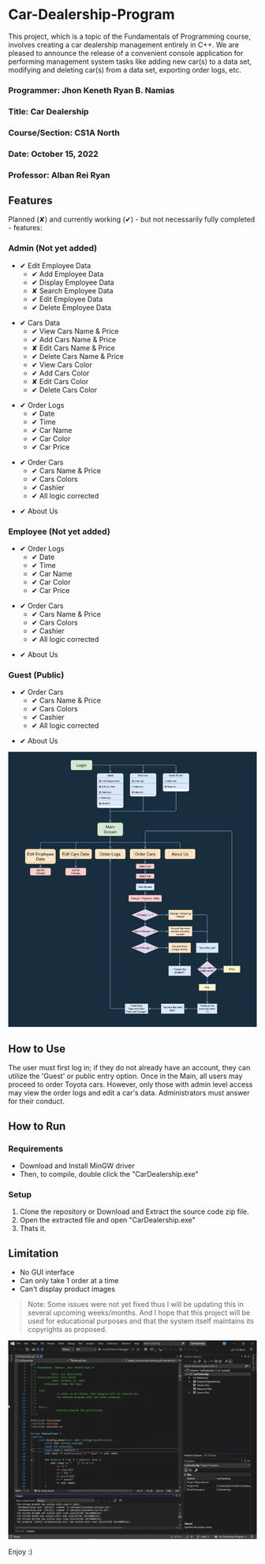 # Car-Dealership-Program
This project, which is a topic of the Fundamentals of Programming course, involves creating a car dealership management entirely in C++. We are pleased to announce the release of a convenient console application for performing management system tasks like adding new car(s) to a data set, modifying and deleting car(s) from a data set, exporting order logs, etc.

### Programmer: Jhon Keneth Ryan B. Namias

### Title: Car Dealership

### Course/Section: CS1A North

### Date: October 15, 2022

### Professor: Alban Rei Ryan

## Features

Planned (✘) and currently working (✔) - but not necessarily fully completed - features:


### Admin (Not yet added)

- ✔ Edit Employee Data
    * ✔ Add Employee Data
    * ✔ Display Employee Data
    * ✘ Search Employee Data
    * ✔ Edit Employee Data
    * ✔ Delete Employee Data
> 
- ✔ Cars Data
    * ✔ View Cars Name & Price
    * ✔ Add Cars Name & Price
    * ✘ Edit Cars Name & Price
    * ✔ Delete Cars Name & Price
    * ✔ View Cars Color
    * ✔ Add Cars Color
    * ✘ Edit Cars Color
    * ✔ Delete Cars Color
>
- ✔ Order Logs
    * ✔ Date
    * ✔ Time 
    * ✔ Car Name 
    * ✔ Car Color 
    * ✔ Car Price 
>
- ✔ Order Cars
    * ✔ Cars Name & Price
    * ✔ Cars Colors
    * ✔ Cashier
    * ✔ All logic corrected
>
- ✔ About Us

### Employee (Not yet added)
- ✔ Order Logs
    * ✔ Date
    * ✔ Time 
    * ✔ Car Name 
    * ✔ Car Color 
    * ✔ Car Price 
>
- ✔ Order Cars
    * ✔ Cars Name & Price
    * ✔ Cars Colors
    * ✔ Cashier
    * ✔ All logic corrected
>
- ✔ About Us

### Guest (Public)
- ✔ Order Cars
    * ✔ Cars Name & Price
    * ✔ Cars Colors
    * ✔ Cashier
    * ✔ All logic corrected
>
- ✔ About Us


<p align="center">
<img src="images/Features.png" alt="Features flowchart">
</p>

## How to Use
The user must first log in; if they do not already have an account, they can utilize the 'Guest' or public entry option.
Once in the Main, all users may proceed to order Toyota cars.
However, only those with admin level access may view the order logs and edit a car's data. Administrators must answer for their conduct. 

## How to Run

### Requirements
- Download and Install MinGW driver
- Then, to compile, double click the "CarDealership.exe"

### Setup
1. Clone the repository or Download and Extract the source code zip file.
2. Open the extracted file and open "CarDealership.exe" 
3. Thats it. 

## Limitation 
- No GUI interface
- Can only take 1 order at a time
- Can't display product images

> Note: Some issues were not yet fixed thus I will be updating this in several upcoming weeks/months. And I hope that this project will be used for educational purposes and that the system itself maintains its copyrights as proposed.

![Car-Dealership-Program Demo](images/demo.gif)

Enjoy :)